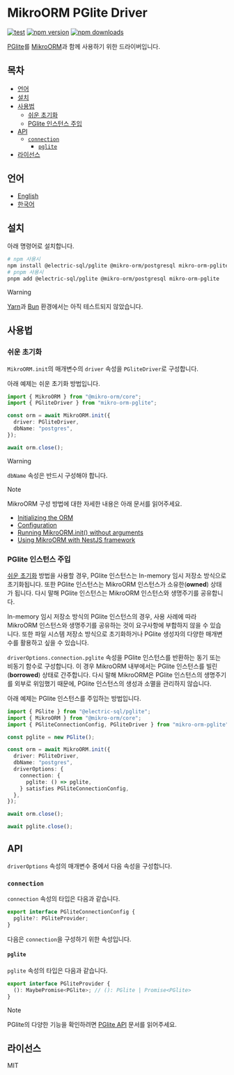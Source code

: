 # MikroORM PGlite Driver

[![test](https://github.com/harryplusplus/mikro-orm-pglite/actions/workflows/test.yml/badge.svg)](https://github.com/harryplusplus/mikro-orm-pglite/actions/workflows/test.yml)
[![npm version](https://img.shields.io/npm/v/mikro-orm-pglite)](https://www.npmjs.com/package/mikro-orm-pglite)
[![npm downloads](https://img.shields.io/npm/dm/mikro-orm-pglite)](https://www.npmjs.com/package/mikro-orm-pglite)

[PGlite](https://pglite.dev/)를 [MikroORM](https://mikro-orm.io/)과 함께 사용하기 위한 드라이버입니다.

## 목차

<!-- toc -->

- [언어](#%EC%96%B8%EC%96%B4)
- [설치](#%EC%84%A4%EC%B9%98)
- [사용법](#%EC%82%AC%EC%9A%A9%EB%B2%95)
  - [쉬운 초기화](#%EC%89%AC%EC%9A%B4-%EC%B4%88%EA%B8%B0%ED%99%94)
  - [PGlite 인스턴스 주입](#pglite-%EC%9D%B8%EC%8A%A4%ED%84%B4%EC%8A%A4-%EC%A3%BC%EC%9E%85)
- [API](#api)
  - [`connection`](#connection)
    - [`pglite`](#pglite)
- [라이선스](#%EB%9D%BC%EC%9D%B4%EC%84%A0%EC%8A%A4)

<!-- tocstop -->

## 언어

- [English](/README.md)
- [한국어](/README.ko.md)

## 설치

아래 명령어로 설치합니다.

```sh
# npm 사용시
npm install @electric-sql/pglite @mikro-orm/postgresql mikro-orm-pglite
# pnpm 사용시
pnpm add @electric-sql/pglite @mikro-orm/postgresql mikro-orm-pglite
```

> [!WARNING]  
> [Yarn](https://yarnpkg.com/)과 [Bun](https://bun.com/) 환경에서는 아직 테스트되지 않았습니다.

## 사용법

### 쉬운 초기화

`MikroORM.init`의 매개변수의 `driver` 속성을 `PGliteDriver`로 구성합니다.

아래 예제는 쉬운 초기화 방법입니다.

```typescript
import { MikroORM } from "@mikro-orm/core";
import { PGliteDriver } from "mikro-orm-pglite";

const orm = await MikroORM.init({
  driver: PGliteDriver,
  dbName: "postgres",
});

await orm.close();
```

> [!WARNING]  
> `dbName` 속성은 반드시 구성해야 합니다.

<!-- MD028/no-blanks-blockquote -->

> [!NOTE]  
> MikroORM 구성 방법에 대한 자세한 내용은 아래 문서를 읽어주세요.
>
> - [Initializing the ORM](https://mikro-orm.io/docs/guide/first-entity#initializing-the-orm)
> - [Configuration](https://mikro-orm.io/docs/configuration)
> - [Running MikroORM.init() without arguments](https://mikro-orm.io/docs/quick-start#running-mikroorminit-without-arguments)
> - [Using MikroORM with NestJS framework](https://mikro-orm.io/docs/usage-with-nestjs)

### PGlite 인스턴스 주입

[쉬운 초기화](#%EC%89%AC%EC%9A%B4-%EC%B4%88%EA%B8%B0%ED%99%94) 방법을 사용할 경우, PGlite 인스턴스는 In-memory 임시 저장소 방식으로 초기화됩니다.
또한 PGlite 인스턴스는 MikroORM 인스턴스가 소유한(**owned**) 상태가 됩니다.
다시 말해 PGlite 인스턴스는 MikroORM 인스턴스와 생명주기를 공유합니다.

In-memory 임시 저장소 방식의 PGlite 인스턴스의 경우, 사용 사례에 따라 MikroORM 인스턴스와 생명주기를 공유하는 것이 요구사항에 부합하지 않을 수 있습니다.
또한 파일 시스템 저장소 방식으로 초기화하거나 PGlite 생성자의 다양한 매개변수를 활용하고 싶을 수 있습니다.

`driverOptions.connection.pglite` 속성을 PGlite 인스턴스를 반환하는 동기 또는 비동기 함수로 구성합니다.
이 경우 MikroORM 내부에서는 PGlite 인스턴스를 빌린(**borrowed**) 상태로 간주합니다.
다시 말해 MikroORM은 PGlite 인스턴스의 생명주기를 외부로 위임했기 때문에, PGlite 인스턴스의 생성과 소멸을 관리하지 않습니다.

아래 예제는 PGlite 인스턴스를 주입하는 방법입니다.

```typescript
import { PGlite } from "@electric-sql/pglite";
import { MikroORM } from "@mikro-orm/core";
import { PGliteConnectionConfig, PGliteDriver } from "mikro-orm-pglite";

const pglite = new PGlite();

const orm = await MikroORM.init({
  driver: PGliteDriver,
  dbName: "postgres",
  driverOptions: {
    connection: {
      pglite: () => pglite,
    } satisfies PGliteConnectionConfig,
  },
});

await orm.close();

await pglite.close();
```

## API

`driverOptions` 속성의 매개변수 중에서 다음 속성을 구성합니다.

### `connection`

`connection` 속성의 타입은 다음과 같습니다.

```typescript
export interface PGliteConnectionConfig {
  pglite?: PGliteProvider;
}
```

다음은 `connection`을 구성하기 위한 속성입니다.

#### `pglite`

`pglite` 속성의 타입은 다음과 같습니다.

```typescript
export interface PGliteProvider {
  (): MaybePromise<PGlite>; // (): PGlite | Promise<PGlite>
}
```

> [!NOTE]  
> PGlite의 다양한 기능을 확인하려면 [PGlite API](https://pglite.dev/docs/api) 문서를 읽어주세요.

## 라이선스

MIT
